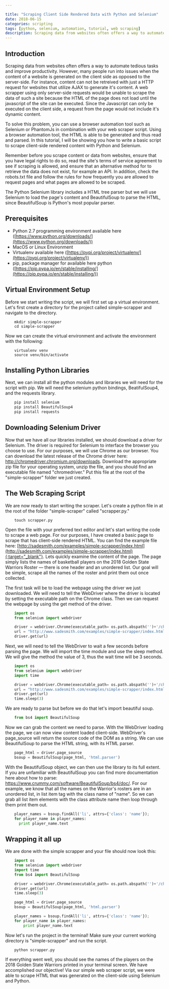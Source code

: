```yaml
---

title: "Scraping Client Side Rendered Data with Python and Selenium"
date: 2018-06-15
categories: scripting
tags: [python, selenium, automation, tutorial, web scraping]
description: Scraping data from websites often offers a way to automate tedious tasks and improve productivity. However, many people run into issues when the content of a website is generated on the client side as opposed to the server-side.
---
```


Introduction
------------

Scraping data from websites often offers a way to automate tedious tasks and improve productivity. However, many people run into issues when the content of a website is generated on the client side as opposed to the server-side. For instance, content can not be retreived with just a HTTP request for websites that utilize AJAX to generate it's content. A web scrapper using only server-side requests would be unable to scrape the data of such a site because the HTML of the page does not load until the javascript of the site can be executed. Since the Javascript can only be executed on the client side, a request from the page would not include it's dynamic content.

To solve this problem, you can use a browser automation tool such as Selenium or PhantomJs in combination with your web scraper script. Using a browser automation tool, the HTML is able to be generated and thus read and parsed. In this tutorial, I will be showing you how to write a basic script to scrape client-side rendered content with Python and Selenium.

Remember before you scrape content or data from websites, ensure that you have legal rights to do so, read the site's terms of service agreement to see if scraping is allowed, and ensure that an alternative method for to retrieve the data does not exist, for example an API. In addition, check the robots.txt file and follow the rules for how frequently you are allowed to request pages and what pages are allowed to be scraped.

The Python Selenium library includes a HTML tree parser but we will use Selenium to load the page's content and BeautifulSoup to parse the HTML, since BeautifulSoup is Python's most popular parser.

Prerequisites
-------------

*   Python 2.7 programming environment available here ([https://www.python.org/downloads/](https://www.python.org/downloads/))
*   MacOS or Linux Environment
*   Virtualenv available here ([https://pypi.org/project/virtualenv/](https://pypi.org/project/virtualenv/))
*   pip, package manager for available here python ([https://pip.pypa.io/en/stable/installing/](https://pip.pypa.io/en/stable/installing/))

Virtual Environment Setup
-------------------------

Before we start writing the script, we will first set up a virtual environment. Let's first create a directory for the project called simple-scrapper and navigate to the directory.
```terminal
    mkdir simple-scrapper
    cd simple-scrapper
```

Now we can create the virtual environment and activate the environment with the following:
```terminal
    virtualenv venv
    source venv/bin/activate
```

Installing Python Libraries
---------------------------

Next, we can install all the python modules and libraries we will need for the script with pip. We will need the selenium python bindings, BeatifulSoup4, and the requests library.
```python
    pip install selenium
    pip install BeautifulSoup4
    pip install requests
```

Downloading Selenium Driver
---------------------------

Now that we have all our libraries installed, we should download a driver for Selenium. The driver is required for Selenium to interface the browser you choose to use. For our purposes, we will use Chrome as our browser. You can download the latest release of the Chrome driver here: http://chromedriver.chromium.org/downloads. Download the appropriate zip file for your operating system, unzip the file, and you should find an executable file named "chromedriver." Put this file at the root of the "simple-scrapper" folder we just created.

The Web Scraping Script
-----------------------

We are now ready to start writing the scraper. Let's create a python file in at the root of the folder "simple-scraper" called "scrapper.py."
```terminal
    touch scrapper.py
```

Open the file with your preferred text editor and let's start writing the code to scrape a web page. For our purposes, I have created a basic page to scrape that has client-side rendered HTML. You can find the example file here: [http://sadesmith.com/examples/simple-scrapper/index.html](http://sadesmith.com/examples/simple-scrapper/index.html){:target="_blank"}. Lets quickly examine the content of the page. The page simply lists the names of basketball players on the 2018 Golden State Warriors Roster — there is one header and an unordered list. Our goal will be simple, scrape all the names of the roster and print them out once collected.

The first task will be to load the webpage using the driver we just downloaded. We will need to tell the WebDriver where the driver is located by setting the executable path on the Chrome class. Then we can request the webpage by using the get method of the driver.
```python
    import os
    from selenium import webdriver

    driver = webdriver.Chrome(executable_path= os.path.abspath('')+'/chromedriver')
    url = "http://www.sadesmith.com/examples/simple-scrapper/index.html"
    driver.get(url)
```

Next, we will need to tell the WebDriver to wait a few seconds before parsing the page. We will import the time module and use the sleep method. We will give the method the value of 3, thus the wait time will be 3 seconds.
```python
    import os
    from selenium import webdriver
    import time

    driver = webdriver.Chrome(executable_path= os.path.abspath('')+'/chromedriver')
    url = "http://www.sadesmith.com/examples/simple-scrapper/index.html"
    driver.get(url)
    time.sleep(3)
```

We are ready to parse but before we do that let's import beautiful soup.
```python
    from bs4 import BeautifulSoup
```
Now we can grab the content we need to parse. With the WebDriver loading the page, we can now view content loaded client-side. WebDriver's page_source will return the source code of the DOM as a string. We can use BeautifulSoup to parse the HTML string, with its HTML parser.
```python
    page_html = driver.page_source
    bsoup = BeautifulSoup(page_html, 'html.parser')
```

With the BeautifulSoup object, we can then use the library to its full extent. If you are unfamiliar with BeautifulSoup you can find more documentation here about how to parse: https://www.crummy.com/software/BeautifulSoup/bs4/doc/. For our example, we know that all the names on the Warrior's rosters are in an unordered list, in list item tag with the class name of "name". So we can grab all list item elements with the class attribute name then loop through them print them out.
```python
    player_names = bsoup.findAll('li', attrs={'class': 'name'});
    for player_name in player_names:
      print player_name.text
```

Wrapping it all up
------------------

We are done with the simple scrapper and your file should now look this:
```python
    import os
    from selenium import webdriver
    import time
    from bs4 import BeautifulSoup

    driver = webdriver.Chrome(executable_path= os.path.abspath('')+'/chromedriver')
    driver.get(url)
    time.sleep(3)

    page_html = driver.page_source
    bsoup = BeautifulSoup(page_html, 'html.parser')

    player_names = bsoup.findAll('li', attrs={'class': 'name'});
    for player_name in player_names:
        print player_name.text
```

Now let's run the project in the terminal! Make sure your current working directory is "simple-scrapper" and run the script.
```terminal
    python scrapper.py
```

If everything went well, you should see the names of the players on the 2018 Golden State Warriors printed in your terminal screen. We have accomplished our objective! Via our simple web scraper script, we were able to scrape HTML that was generated on the client-side using Selenium and Python.
